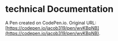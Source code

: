 # technical Documentation

A Pen created on CodePen.io. Original URL: [https://codepen.io/jacob319/pen/wvKBpNB](https://codepen.io/jacob319/pen/wvKBpNB).


